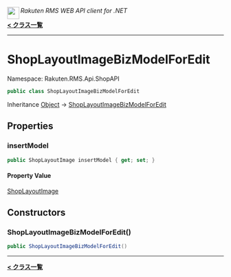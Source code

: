 <img align="left" style="height: 2em;" src="https://webservice.rakuten.co.jp/favicon.ico"><em>Rakuten RMS WEB API client for .NET</em>

[**< クラス一覧**](./)
- - -

# ShopLayoutImageBizModelForEdit

Namespace: Rakuten.RMS.Api.ShopAPI

```csharp
public class ShopLayoutImageBizModelForEdit
```

Inheritance [Object](https://docs.microsoft.com/en-us/dotnet/api/system.object) → [ShopLayoutImageBizModelForEdit](./rakuten.rms.api.shopapi.shoplayoutimagebizmodelforedit)

## Properties

### <a id="properties-insertmodel"/>**insertModel**

```csharp
public ShopLayoutImage insertModel { get; set; }
```

#### Property Value

[ShopLayoutImage](./rakuten.rms.api.shopapi.shoplayoutimage)<br>

## Constructors

### <a id="constructors-.ctor"/>**ShopLayoutImageBizModelForEdit()**

```csharp
public ShopLayoutImageBizModelForEdit()
```


- - -
[**< クラス一覧**](./)
